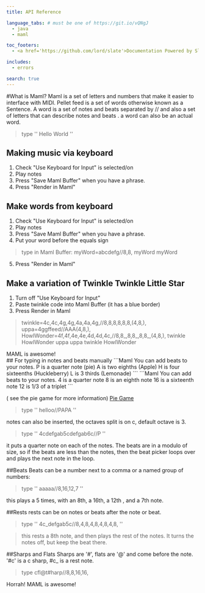 ```yaml
---
title: API Reference

language_tabs: # must be one of https://git.io/vQNgJ
  - java
  - maml

toc_footers:
  - <a href='https://github.com/lord/slate'>Documentation Powered by Slate</a>

includes:
  - errors

search: true
---
```


#What is Maml?
Maml is a set of letters and numbers that make it easier to interface with MIDI.
Pellet feed is a set of words otherwise known as a Sentence. A word is a set of notes and beats separated by // and also a set of letters that can describe notes and beats . 
a word can also be an actual word. 
>type  '' Hello World '' 

## Making music via keyboard
1. Check "Use Keyboard for Input" is selected/on
2. Play notes 
3. Press "Save Maml Buffer" when you have a phrase.
4. Press "Render in Maml"

## Make words from keyboard
1. Check "Use Keyboard for Input" is selected/on
2. Play notes 
3. Press "Save Maml Buffer" when you have a phrase.
4. Put your word before the equals sign

> type in Maml Buffer:  myWord=abcdefg//8,8, myWord myWord
5. Press "Render in Maml"

## Make a variation of Twinkle Twinkle Little Star 
1. Turn off "Use Keyboard for Input"
2. Paste twinkle code into Maml Buffer (it has a blue border)
3. Press Render in Maml
> twinkle=4c,4c,4g,4g,4a,4a,4g,//8,8,8,8,8,8,(4,8,),
uppa=4ggffeed//AAA(4,8,),
HowIWonder=4f,4f,4e,4e,4d,4d,4c,//8,8_,8,8_,8,8_,(4,8,),
twinkle HowIWonder uppa uppa twinkle HowIWonder


<aside class="warning">MAML is awesome!</aside>
## For typing in notes and beats manually
```Maml
You can add beats to your notes. 
P is a quarter note (pie)
A is two eighths (Apple)
H is four sixteenths (Huckleberry)
L is 3 thirds (Lemonade)
```
```Maml
You can add beats to your notes. 
4 is a quarter note 
8 is an eighth note
16 is a sixteenth note
12 is 1/3 of a triplet 
```

( see the pie game for more information)
[Pie Game]( "http://www.tanglewoodmsband.org/uploads/1/7/9/6/17968915/pie_game.pdf")
>type '' helloo//PAPA ''

notes can also be inserted, the octaves split is on c, default octave is 3.

>type '' 4cdefgab5cdefgab6c//P '' 

it puts a quarter note on each of the notes. The beats are in a modulo of size, so if the beats are less than the notes, then the beat picker loops over and plays the next note in the loop.   

##Beats
Beats can be a number next to a comma or a named group of numbers:
>type '' aaaaa//8,16,12,7 ''

this plays a 5 times, with an 8th, a 16th, a 12th , and a 7th note.

##Rests
rests can be on notes or beats after the note or beat. 

>type '' 4c_defgab5c//8,4,8,4,8,4,8,4,8, ''

>this rests a 8th note, and then plays the rest of the notes. It turns the notes off, but keep the beat there. 

##Sharps and Flats
Sharps are '#', flats are '@' and come before the note. '#c' is a c sharp, #c_ is a rest note. 

>type cfl@t#harp//8,8,16,16, 

<aside class="aside">Horrah! MAML is awesome!</aside>  



